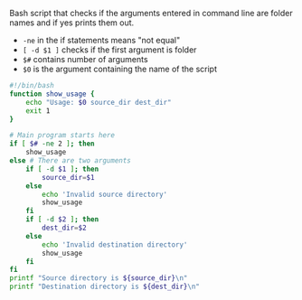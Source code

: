 
Bash script that checks if the arguments entered in command line are folder names and if yes prints them out.

* `-ne` in the if statements means "not equal"
* `[ -d $1 ]` checks if the first argument is folder
* `$#` contains number of arguments
* `$0` is the argument containing the name of the script

```bash
#!/bin/bash
function show_usage {
    echo "Usage: $0 source_dir dest_dir"
    exit 1
}

# Main program starts here
if [ $# -ne 2 ]; then
    show_usage
else # There are two arguments
    if [ -d $1 ]; then
        source_dir=$1
    else
        echo 'Invalid source directory'
        show_usage
    fi
    if [ -d $2 ]; then
        dest_dir=$2
    else
        echo 'Invalid destination directory'
        show_usage
    fi
fi
printf "Source directory is ${source_dir}\n"
printf "Destination directory is ${dest_dir}\n"
```
